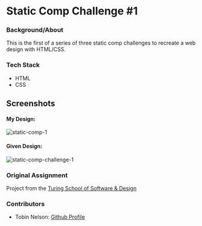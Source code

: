 # Static Comp Challenge #1

### Background/About

This is the first of a series of three static comp challenges to recreate a web design with HTML/CSS.

### Tech Stack

* HTML
* CSS

## Screenshots
#### My Design:
![static-comp-1](https://user-images.githubusercontent.com/32209705/42791975-60b89d32-8930-11e8-848e-2a554c400a6d.jpeg)

#### Given Design:
![static-comp-challenge-1](https://user-images.githubusercontent.com/32209705/42791978-679f3502-8930-11e8-97ab-d2c16e134c08.jpg)

### Original Assignment

Project from the [Turing School of Software & Design](https://turing.io/)

### Contributors

* Tobin Nelson: [Github Profile](https://github.com/Tobin-jn)
